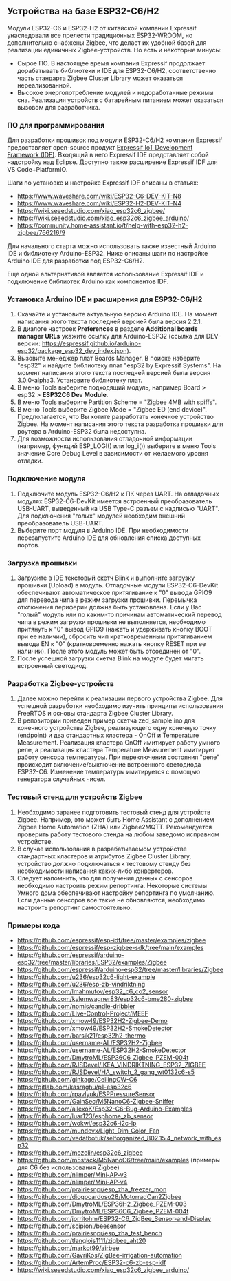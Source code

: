 ## Устройства на базе ESP32-C6/H2 ##
Модули ESP32-C6 и ESP32-H2 от китайской компании Expressif унаследовали все прелести традиционных ESP32-WROOM, но дополнительно снабжены Zigbee, что делает их удобной базой для реализации единичных Zigbee-устройств.
Но есть и некоторые минусы:
- Сырое ПО. В настоящее время компания Expressif продолжает дорабатывать библиотеки и IDE для ESP32-C6/H2, соответственно часть стандарта Zigbee Cluster Library может оказаться нереализованной.
- Высокое энергопотребление модулей и недоработанные режимы сна. Реализация устройств с батарейным питанием может оказаться вызовом для разработчика.
### ПО для программирования ###
Для разработки прошивок под модули ESP32-C6/H2 компания Expressif предоставляет open-source продукт [Expressif IoT Development Framework (IDF)](https://github.com/espressif/esp-idf).
Входящий в него Expressif IDE представляет собой надстройку над Eclipse. Доступно также расширение Expressif IDF для VS Code+PlatformIO.

Шаги по установке и настройке Expressif IDF описаны в статьях:
- https://www.waveshare.com/wiki/ESP32-C6-DEV-KIT-N8
- https://www.waveshare.com/wiki/ESP32-H2-DEV-KIT-N4
- https://wiki.seeedstudio.com/xiao_esp32c6_zigbee/
- https://wiki.seeedstudio.com/xiao_esp32c6_zigbee_arduino/
- https://community.home-assistant.io/t/help-with-esp32-h2-zigbee/766216/9

Для начального старта можно использовать также известный Arduino IDE и библиотеку Arduino-ESP32. Ниже описаны шаги по настройке Arduino IDE для разработки под ESP32-C6/H2.

Еще одной альтернативой является использование Expressif IDF и подключение библиотек Arduino как компонентов IDF.

### Установка Arduino IDE и расширения для ESP32-C6/H2 ###
1. Скачайте и установите актуальную версию Arduino IDE. На момент написания этого текста последней версией была версия 2.2.1.
2. В диалоге настроек **Preferences** в разделе **Additional boards manager URLs** укажите ссылку для Arduino-ESP32 (ссылка для DEV-версии: https://espressif.github.io/arduino-esp32/package_esp32_dev_index.json).
3. Вызовите менеджер плат Boards Manager. В поиске наберите "esp32" и найдите библиотеку плат "esp32 by Expressif Systems". На момент написания этого текста последней версией была версия 3.0.0-alpha3. Установите библиотеку плат.
4. В меню Tools выберите подходящий модуль, например Board > esp32 > **ESP32C6 Dev Module**.
5. В меню Tools выберите Partition Scheme = "Zigbee 4MB with spiffs".
6. В меню Tools выберите Zigbee Mode = "Zigbee ED (end device)". Предполагается, что Вы хотите разработать конечное устройство Zigbee. На момент написания этого текста разработка прошивки для роутера в Arduino-ESP32 была недоступна.
7. Для возможности использования отладочной информации (например, функций ESP_LOGI() или log_i()) выберите в меню Tools значение Core Debug Level в зависимости от желаемого уровня отладки.

### Подключение модуля ###
1. Подключите модуль ESP32-C6/H2 к ПК через UART. На отладочных модулях ESP32-C6-DevKit имеется встроенный преобразователь USB-UART, выведенный на USB Type-C разъем с надписью "UART". Для подключения "голых" модулей необходим внешний преобразователь USB-UART.
2. Выберите порт модуля в Arduino IDE. При необходимости перезапустите Arduino IDE для обновления списка доступных портов.

### Загрузка прошивки ###
1. Загрузите в IDE текстовый скетч Blink и выполните загрузку прошивки (Upload) в модуль. Отладочные модули ESP32-C6-DevKit обеспечивают автоматическое притягивание к "0" вывода GPIO9 для перевода чипа в режим загрузки прошивки. Перемычка отключения периферии должна быть установлена. Если у Вас "голый" модуль или по каким-то причинам автоматический перевод чипа в режим загрузки прошивки не выполняется, необходимо притянуть к "0" вывод GPIO9 (нажать и удерживать кнопку BOOT при ее наличии), сбросить чип кратковременным притягиванием вывода EN к "0" (кратковременно нажать кнопку RESET при ее наличии). После этого модуль может быть отсоединен от "0".
2. После успешной загрузки скетча Blink на модуле будет мигать встроенный светодиод.
   
### Разработка Zigbee-устройств ###
1. Далее можно перейти к реализации первого устройства Zigbee. Для успешной разработки необходимо изучить принципы использования FreeRTOS и основы стандарта Zigbee Cluster Library.
2. В репозитории приведен пример скетча zed_sample.ino для конечного устройства Zigbee, реализующего одну конечную точку (endpoint) и два стандартных кластера - OnOff и Temperature Measurement. Реализация кластера OnOff имитирует работу умного реле, а реализация кластера Temperature Measurement имитирует работу сенсора температуры. При переключении состояния "реле" происходит включение/выключение встроенного светодиода ESP32-C6. Изменение  температуры имитируется с помощью генератора случайных чисел.

### Тестовый стенд для устройств Zigbee ###
1. Необходимо заранее подготовить тестовый стенд для устройств Zigbee. Например, это может быть Home Assistant с дополнением Zigbee Home Automation (ZHA) или Zigbee2MQTT. Рекомендуется проверить работу тестового стенда на любом заведомо исправном устройстве.
2. В случае использования в разрабатываемом устройстве стандартных кластеров и атрибутов Zigbee Cluster Library, устройство должно подключаться к тестовому стенду без необходимости написания каких-либо конвертеров.
3. Следует напомнить, что для получения данных с сенсоров необходимо настроить режим репортинга. Некоторые системы Умного дома обеспечивают настройку репортинга по умолчанию. Если данные сенсоров все такие не обновляются, необходимо настроить репортинг самостоятельно.

### Примеры кода ###
- https://github.com/espressif/esp-idf/tree/master/examples/zigbee
- https://github.com/espressif/esp-zigbee-sdk/tree/main/examples
- https://github.com/espressif/arduino-esp32/tree/master/libraries/ESP32/examples/Zigbee
- https://github.com/espressif/arduino-esp32/tree/master/libraries/Zigbee
- https://github.com/u236/esp32c6-light-example
- https://github.com/u236/esp-zb-vindriktning
- https://github.com/lmahmutov/esp32_c6_co2_sensor
- https://github.com/kylemwagner83/esp32c6-bme280-zigbee
- https://github.com/nomis/candle-dribbler
- https://github.com/Live-Control-Project/MEEF
- https://github.com/xmow49/ESP32H2-Zigbee-Demo
- https://github.com/xmow49/ESP32H2-SmokeDetector
- https://github.com/barsik21/esp32h2-thermo
- https://github.com/username-AL/ESP32H2-Zigbee
- https://github.com/username-AL/ESP32H2-SmokeDetector
- https://github.com/DmytroML/ESP36C6_Zigbee_PZEM-004t
- https://github.com/RJSDevel/IKEA_VINDRIKTNING_ESP32_ZIGBEE
- https://github.com/RJSDevel/HA_switch_2_gang_wt0132c6-s5
- https://github.com/ginkage/CeilingCW-C6
- https://gitlab.com/kasraghu/p1-esp32c6
- https://github.com/rpavlyuk/ESPPressureSensor
- https://github.com/GainSec/M5NanoC6-Zigbee-Sniffer
- https://github.com/allexoK/Esp32-C6-Bug-Arduino-Examples
- https://github.com/luar123/esphome_zb_sensor
- https://github.com/wokwi/esp32c6-i2c-lp
- https://github.com/mundevx/Light_Dim_Color_Fan
- https://github.com/vedatbotuk/selforganized_802.15.4_network_with_esp32
- https://github.com/mozolin/esp32c6_zigbee
- https://github.com/m5stack/M5NanoC6/tree/main/examples (примеры для C6 без использования Zigbee)
- https://github.com/nlimper/Mini-AP-v3
- https://github.com/nlimper/Mini-AP-v4
- https://github.com/prairiesnpr/esp_zha_freezer_mon
- https://github.com/diogocardoso28/MotorradCan2Zigbee
- https://github.com/DmytroML/ESP36H2_Zigbee_PZEM-003
- https://github.com/DmytroML/ESP36C6_Zigbee_PZEM-004t
- https://github.com/jorritohm/ESP32-C6_ZigBee_Sensor-and-Display
- https://github.com/scipioni/beesensor
- https://github.com/prairiesnpr/esp_zha_test_bench
- https://github.com/tlanglois1111/zigbee_aht20
- https://github.com/markot99/airbee
- https://github.com/GavriKos/ZigBee-irrigation-automation
- https://github.com/ArtemProc/ESP32-c6-zb-esp-idf
- https://wiki.seeedstudio.com/xiao_esp32c6_zigbee_arduino/
